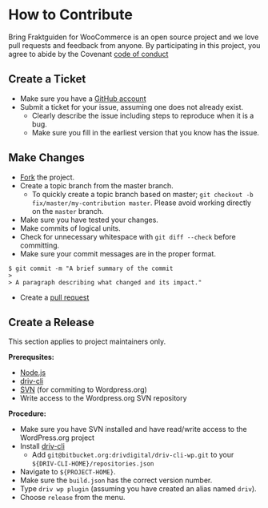 # How to Contribute

Bring Fraktguiden for WooCommerce is an open source project and we love pull requests and feedback from anyone. By participating in this project, you agree to abide by the Covenant [code of conduct](http://contributor-covenant.org/version/1/4/)

## Create a Ticket

* Make sure you have a [GitHub account](https://github.com/signup/free)
* Submit a ticket for your issue, assuming one does not already exist.
  * Clearly describe the issue including steps to reproduce when it is a bug.
  * Make sure you fill in the earliest version that you know has the issue.

## Make Changes

* [Fork](https://help.github.com/articles/fork-a-repo/) the project.
* Create a topic branch from the master branch.
  * To quickly create a topic branch based on master; `git checkout -b
    fix/master/my-contribution master`. Please avoid working directly on the
    `master` branch.
* Make sure you have tested your changes.
* Make commits of logical units.
* Check for unnecessary whitespace with `git diff --check` before committing.
* Make sure your commit messages are in the proper format.

````
$ git commit -m "A brief summary of the commit
>
> A paragraph describing what changed and its impact."
````
* Create a [pull request](https://help.github.com/articles/using-pull-requests/)

## Create a Release

This section applies to project maintainers only.

**Prerequsites:**

* [Node.js](https://nodejs.org)
* [driv-cli](https://bitbucket.org/drivdigital/driv-cli)
* [SVN](https://tortoisesvn.net/) (for commiting to Wordpress.org)
* Write access to the Wordpress.org SVN repository

**Procedure:**

* Make sure you have SVN installed and have read/write access to the WordPress.org project
* Install [driv-cli](https://bitbucket.org/drivdigital/driv-cli)
    * Add `git@bitbucket.org:drivdigital/driv-cli-wp.git` to your `${DRIV-CLI-HOME}/repositories.json`
* Navigate to `${PROJECT-HOME}`.
* Make sure the `build.json` has the correct version number.
* Type `driv wp plugin` (assuming you have created an alias named `driv`).
* Choose `release` from the menu.